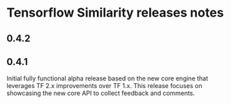 # Tensorflow Similarity releases notes

## 0.4.2



## 0.4.1

Initial fully functional alpha release based on the new core engine that
leverages TF 2.x improvements over TF 1.x. This release focuses on
showcasing the new core API to collect feedback and comments.
